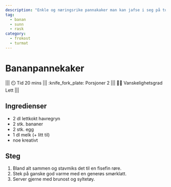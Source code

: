 ```yaml
---
description: "Enkle og næringsrike pannakaker man kan jafse i seg på tur"
tag:
  - banan
  - sunn
  - rask
category:
  - frokost
  - turmat
---
```


# Bananpannekaker

||| :timer_clock: Tid
20 mins
||| :knife_fork_plate: Porsjoner
2
||| :cook: Vanskelighetsgrad
Lett
|||

## Ingredienser

- 2 dl lettkokt havregryn
- 2 stk. bananer
- 2 stk. egg
- 1 dl melk (+ litt til)
- noe kreativt

## Steg

1. Bland alt sammen og stavmiks det til en fisefin røre.
2. Stek på ganske god varme med en generøs smørklatt.
3. Server gjerne med brunost og syltetøy.
